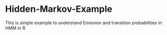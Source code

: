 # Hidden-Markov-Example

This is simple example to understand Emission and transition probabilities in HMM in R
